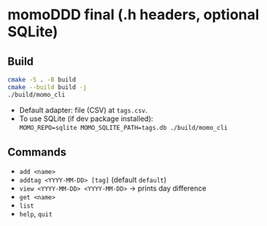 
# momoDDD final (.h headers, optional SQLite)

## Build
```bash
cmake -S . -B build
cmake --build build -j
./build/momo_cli
```
- Default adapter: file (CSV) at `tags.csv`.
- To use SQLite (if dev package installed):  
  `MOMO_REPO=sqlite MOMO_SQLITE_PATH=tags.db ./build/momo_cli`

## Commands
- `add <name>`
- `addtag <YYYY-MM-DD> [tag]` (default `default`)
- `view <YYYY-MM-DD> <YYYY-MM-DD>` → prints day difference
- `get <name>`
- `list`
- `help`, `quit`
